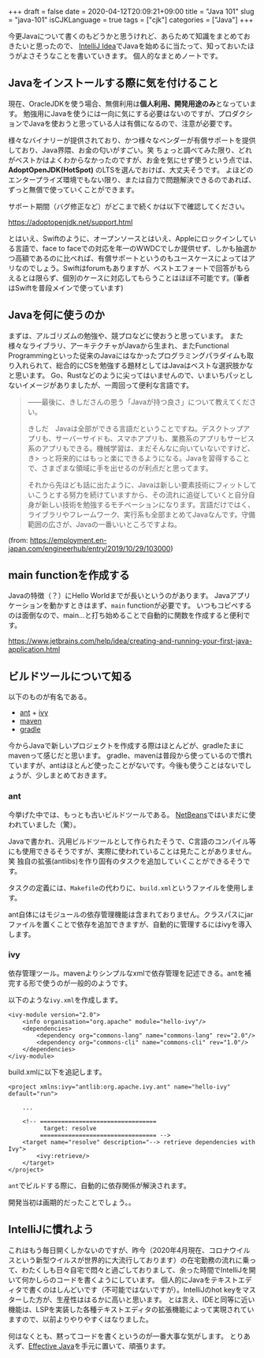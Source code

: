 +++ 
draft = false
date = 2020-04-12T20:09:21+09:00
title = "Java 101"
slug = "java-101" 
isCJKLanguage = true
tags = ["cjk"]
categories = ["Java"]
+++

今更Javaについて書くのもどうかと思うけれど、あらためて知識をまとめておきたいと思ったので、
[IntelliJ Idea](https://www.jetbrains.com/idea/)でJavaを始めるに当たって、知っておいたほうがよさそうなことを書いていきます。
個人的なまとめノートです。

## Javaをインストールする際に気を付けること

現在、OracleJDKを使う場合、無償利用は**個人利用、開発用途のみ**となっています。
勉強用にJavaを使うには一向に気にする必要はないのですが、プロダクションでJavaを使おうと思っている人は有償になるので、注意が必要です。

様々なバイナリーが提供されており、かつ様々なベンダーが有償サポートを提供しており、Java界隈、お金の匂いがすごい。笑
ちょっと調べてみた限り、どれがベストかはよくわからなかったのですが、お金を気にせず使うという点では、**AdoptOpenJDK(HotSpot)** のLTSを選んでおけば、大丈夫そうです。
よほどのエンタープライズ環境でもない限り、または自力で問題解決できるのであれば、ずっと無償で使っていくことができます。

サポート期間（バグ修正など）がどこまで続くかは以下で確認してください。

https://adoptopenjdk.net/support.html

とはいえ、Swiftのように、オープンソースとはいえ、Appleにロックインしている言語で、face to faceでの対応を年一のWWDCでしか提供せず、しかも抽選かつ高額であるのに比べれば、有償サポートというのもユースケースによってはアリなのでしょう。Swiftはforumもありますが、ベストエフォートで回答がもらえるとは限らず、個別のケースに対応してもらうことはほぼ不可能です。(筆者はSwiftを普段メインで使っています)

## Javaを何に使うのか

まずは、アルゴリズムの勉強や、競プロなどに使おうと思っています。
また様々なライブラリ、アーキテクチャがJavaから生まれ、またFunctional Programmingといった従来のJavaにはなかったプログラミングパラダイムも取り入れられて、総合的にCSを勉強する題材としてはJavaはベストな選択肢かなと思います。
Go、Rustなどのように尖ってはいませんので、いまいちパッとしないイメージがありましたが、一周回って便利な言語です。

> ——最後に、きしださんの思う「Javaが持つ良さ」について教えてください。
>
> きしだ　Javaは全部ができる言語だということですね。デスクトップアプリも、サーバーサイドも、スマホアプリも、業務系のアプリもサービス系のアプリもできる。機械学習は、まだそんなに向いていないですけど、き> っと将来的にはもっと楽にできるようになる。Javaを習得することで、さまざまな領域に手を出せるのが利点だと思ってます。
>
> それから先ほども話に出たように、Javaは新しい要素技術にフィットしていこうとする努力を続けていますから、その流れに追従していくと自分自身が新しい技術を勉強するモチベーションになります。言語だけではく、ライブラリやフレームワーク、実行系も全部まとめてJavaなんです。守備範囲の広さが、Javaの一番いいところですよね。

(from: https://employment.en-japan.com/engineerhub/entry/2019/10/29/103000)

## main functionを作成する

Javaの特徴（？）にHello Worldまでが長いというのがあります。
Javaアプリケーションを動かすときはまず、`main` functionが必要です。
いつもコピペするのは面倒なので、main...と打ち始めることで自動的に関数を作成すると便利です。

https://www.jetbrains.com/help/idea/creating-and-running-your-first-java-application.html


## ビルドツールについて知る

以下のものが有名である。

- [ant](https://ant.apache.org/) + [ivy](https://ant.apache.org/ivy/)
- [maven](https://maven.apache.org/)
- [gradle](https://gradle.org/)

今からJavaで新しいプロジェクトを作成する際はほとんどが、gradleたまにmavenって感じだと思います。
gradle、mavenは普段から使っているので慣れていますが、antはほとんど使ったことがないです。今後も使うことはないでしょうが、少しまとめておきます。

### ant

今挙げた中では、もっとも古いビルドツールである。
[NetBeans](http://hg.netbeans.org/main/file/)ではいまだに使われていました（驚）。

Javaで書かれ、汎用ビルドツールとして作られたそうで、C言語のコンパイル等にも使用できるそうですが、実際に使われていることは見たことがありません。笑
独自の拡張(antlibs)を作り固有のタスクを追加していくことができるそうです。

タスクの定義には、`Makefile`の代わりに、`build.xml`というファイルを使用します。

ant自体にはモジュールの依存管理機能は含まれておりません。クラスパスにjarファイルを置くことで依存を追加できますが、自動的に管理するにはivyを導入します。

### ivy

依存管理ツール。mavenよりシンプルなxmlで依存管理を記述できる。antを補完する形で使うのが一般的のようです。

以下のような`ivy.xml`を作成します。

```
<ivy-module version="2.0">
    <info organisation="org.apache" module="hello-ivy"/>
    <dependencies>
        <dependency org="commons-lang" name="commons-lang" rev="2.0"/>
        <dependency org="commons-cli" name="commons-cli" rev="1.0"/>
    </dependencies>
</ivy-module>
```

build.xmlに以下を追記します。

```
<project xmlns:ivy="antlib:org.apache.ivy.ant" name="hello-ivy" default="run">

    ...

    <!-- =================================
          target: resolve
         ================================= -->
    <target name="resolve" description="--> retrieve dependencies with Ivy">
        <ivy:retrieve/>
    </target>
</project>
```

`ant`でビルドする際に、自動的に依存関係が解決されます。

開発当初は画期的だったことでしょう。。

## IntelliJに慣れよう

これはもう毎日開くしかないのですが、昨今（2020年4月現在、コロナウイルスという新型ウイルスが世界的に大流行しております）の在宅勤務の流れに乗って、わたくしも日々自宅で悶々と過ごしておりまして、余った時間でIntelliJを開いて何かしらのコードを書くようにしています。
個人的にJavaをテキストエディタで書くのはしんどいです（不可能ではないですが）。IntelliJのhot keyをマスターした方が、生産性ははるかに高いと思います。
とは言え、IDEと同等に近い機能は、LSPを実装した各種テキストエディタの拡張機能によって実現されていますので、以前よりやりやすくはなりました。

何はなくとも、黙ってコードを書くというのが一番大事な気がします。
とりあえず、[Effective Java](https://amzn.to/2RwEuol)を手元に置いて、頑張ります。